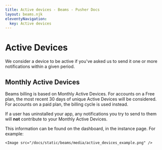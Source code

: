 ```yaml
---
title: Active devices - Beams - Pusher Docs
layout: beams.njk
eleventyNavigation: 
  key: Active devices
---
```

# Active Devices
 
We consider a device to be active if you've asked us to send it one or more notifications within a given period. 
 
## Monthly Active Devices
 
Beams billing is based on Monthly Active Devices. For accounts on a Free plan, the most recent 30 days of unique Active Devices will be considered. For accounts on a paid plan, the billing cycle is used instead. 
 
If a user has uninstalled your app, any notifications you try to send to them will **not** contribute to your Monthly Active Devices. 
 
This information can be found on the dashboard, in the instance page. For example: 

    <Image src="/docs/static/beams/media/active_devices_example.png" />
